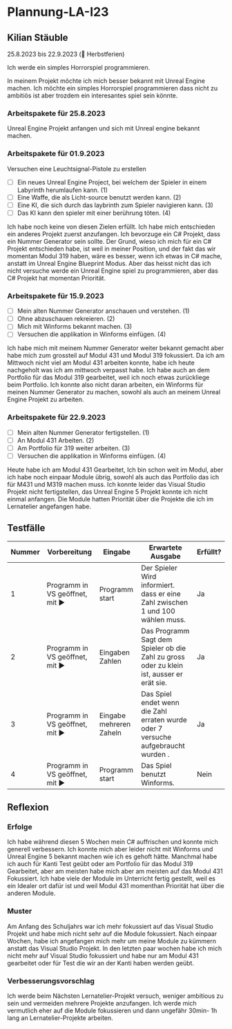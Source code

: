 # Plannung-LA-I23
## Kilian Stäuble

25.8.2023 bis 22.9.2023 (🍁 Herbstferien)

Ich werde ein simples Horrorspiel programmieren.

In meinem Projekt möchte ich mich besser bekannt mit Unreal Engine machen. Ich möchte ein simples Horrorspiel programmieren dass nicht zu ambitiös ist aber trozdem ein interesantes spiel sein könnte.

### Arbeitspakete für 25.8.2023
Unreal Engine Projekt anfangen und sich mit Unreal engine bekannt machen.

### Arbeitspakete für 01.9.2023
Versuchen eine Leuchtsignal-Pistole zu erstellen

- [ ] Ein neues Unreal Engine Project, bei welchem der Spieler in einem Labyrinth herumlaufen kann. (1)
- [ ] Eine Waffe, die als Licht-source benutzt werden kann. (2)
- [ ] Eine KI, die sich durch das laybrinth zum Spieler navigieren kann. (3)
- [ ] Das KI kann den spieler mit einer berührung töten. (4)

Ich habe noch keine von diesen Zielen erfüllt. Ich habe mich entschieden ein anderes Projekt zuerst anzufangen. Ich bevorzuge ein C# Projekt, dass ein Nummer Generator sein sollte. Der Grund, wieso ich mich für ein C# Projekt entschieden habe, ist weil in meiner Position, und der fakt das wir momentan Modul 319 haben, wäre es besser, wenn ich etwas in C# mache, anstatt im Unreal Engine Blueprint Modus. Aber das heisst nicht das ich nicht versuche werde ein Unreal Engine spiel zu programmieren, aber das C# Projekt hat momentan Priorität.
      
### Arbeitspakete für 15.9.2023

- [ ] Mein alten Nummer Generator anschauen und verstehen. (1)
- [ ] Ohne abzuschauen rekreieren. (2)
- [ ] Mich mit Winforms bekannt machen. (3)
- [ ] Versuchen die applikation in Winforms einfügen. (4)

Ich habe mich mit meinem Nummer Generator weiter bekannt gemacht aber habe mich zum grossteil auf Modul 431 und Modul 319 fokussiert. Da ich am Mittwoch nicht viel am Modul 431 arbeiten konnte, habe ich heute nachgeholt was ich am mittwoch verpasst habe. Ich habe auch an dem Portfolio für das Modul 319 gearbeitet, weil ich noch etwas zurückliege beim Portfolio. Ich konnte also nicht daran arbeiten, ein Winforms für meinen Nummer Generator zu machen, sowohl als auch an meinem Unreal Engine Projekt zu arbeiten.

### Arbeitspakete für 22.9.2023

- [ ] Mein alten Nummer Generator fertigstellen. (1)
- [ ] An Modul 431 Arbeiten. (2)
- [ ] Am Portfolio für 319 weiter arbeiten. (3)
- [ ] Versuchen die applikation in Winforms einfügen. (4)

Heute habe ich am Modul 431 Gearbeitet, Ich bin schon weit im Modul, aber ich habe noch einpaar Module übrig, sowohl als auch das Portfolio das ich für M431 und M319 machen muss. Ich konnte leider das Visual Studio Projekt nicht fertigstellen, das Unreal Engine 5 Projekt konnte ich nicht einmal anfangen. Die Module hatten Priorität über die Projekte die ich im Lernatelier angefangen habe.

## Testfälle
| Nummer | Vorbereitung | Eingabe  | Erwartete Ausgabe | Erfüllt? |
| --- | --- | --- | --- | ---|
| 1 |	Programm in VS geöffnet,  mit ▶️	| Programm start	| Der Spieler Wird informiert. dass er eine Zahl zwischen 1 und 100 wählen muss.	| Ja |
| 2	|Programm in VS geöffnet,  mit ▶️ |	Eingaben Zahlen	| Das Programm Sagt dem Spieler ob die Zahl zu gross oder zu klein ist, ausser er erät sie.	| Ja |
| 3 |	Programm in VS geöffnet, mit ▶️ | Eingabe mehreren Zaheln	| Das Spiel endet wenn die Zahl erraten wurde oder 7 versuche aufgebraucht wurden .	| Ja |
| 4 |	Programm in VS geöffnet, mit ▶️ | Programm start	| Das Spiel benutzt Winforms.	| Nein |

## Reflexion

### Erfolge
Ich habe während diesen 5 Wochen mein C# auffrischen und konnte mich generell verbessern. Ich konnte mich aber leider nicht mit Winforms und Unreal Engine 5 bekannt machen wie ich es gehoft hätte. Manchmal habe ich auch für Kanti Test geübt oder am Portfolio für das Modul 319 Gearbeitet, aber am meisten habe mich aber am meisten auf das Modul 431 Fokussiert. Ich habe viele der Module im Unterricht fertig gestellt, weil es ein Idealer ort dafür ist und weil Modul 431 momenthan Priorität hat über die anderen Module.

### Muster
Am Anfang des Schuljahrs war ich mehr fokussiert auf das Visual Studio Projekt und habe mich nicht sehr auf die Module fokussiert. Nach einpaar Wochen, habe ich angefangen mich mehr um meine Module zu kümmern anstatt das Visual Studio Projekt. In den letzten paar wochen habe ich mich nicht mehr auf Visual Studio fokussiert und habe nur am Modul 431 gearbeitet oder für Test die wir an der Kanti haben werden geübt.

### Verbesserungsvorschlag
Ich werde beim Nächsten Lernatelier-Projekt versuch, weniger ambitious zu sein und vermeiden mehrere Projekte anzufangen. Ich werde mich vermutlich eher auf die Module fokussieren und dann ungefähr 30min- 1h lang an Lernatelier-Projekte arbeiten. 
